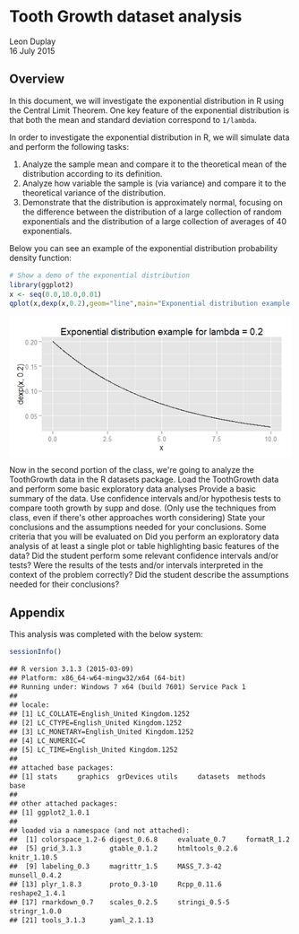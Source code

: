 # Tooth Growth dataset analysis
Leon Duplay  
16 July 2015  

## Overview

In this document, we will investigate the exponential distribution in R using the Central Limit Theorem.  One key feature of the exponential distribution is that both the mean and standard deviation correspond to `1/lambda`.

In order to investigate the exponential distribution in R, we will simulate data and perform the following tasks:

1. Analyze the sample mean and compare it to the theoretical mean of the distribution according to its definition.
2. Analyze how variable the sample is (via variance) and compare it to the theoretical variance of the distribution.
3. Demonstrate that the distribution is approximately normal, focusing on the difference between the distribution of a large collection of random exponentials and the distribution of a large collection of averages of 40 exponentials.

Below you can see an example of the exponential distribution probability density function:


```r
# Show a demo of the exponential distribution
library(ggplot2)
x <- seq(0.0,10.0,0.01)
qplot(x,dexp(x,0.2),geom="line",main="Exponential distribution example for lambda = 0.2")
```

<img src="ToothGrowth_files/figure-html/demo-1.png" title="" alt="" style="display: block; margin: auto;" />

Now in the second portion of the class, we're going to analyze the ToothGrowth data in the R datasets package. 
Load the ToothGrowth data and perform some basic exploratory data analyses 
Provide a basic summary of the data.
Use confidence intervals and/or hypothesis tests to compare tooth growth by supp and dose. (Only use the techniques from class, even if there's other approaches worth considering)
State your conclusions and the assumptions needed for your conclusions. 
Some criteria that you will be evaluated on
Did you  perform an exploratory data analysis of at least a single plot or table highlighting basic features of the data?
Did the student perform some relevant confidence intervals and/or tests?
Were the results of the tests and/or intervals interpreted in the context of the problem correctly? 
Did the student describe the assumptions needed for their conclusions?

## Appendix

This analysis was completed with the below system:


```r
sessionInfo()
```

```
## R version 3.1.3 (2015-03-09)
## Platform: x86_64-w64-mingw32/x64 (64-bit)
## Running under: Windows 7 x64 (build 7601) Service Pack 1
## 
## locale:
## [1] LC_COLLATE=English_United Kingdom.1252 
## [2] LC_CTYPE=English_United Kingdom.1252   
## [3] LC_MONETARY=English_United Kingdom.1252
## [4] LC_NUMERIC=C                           
## [5] LC_TIME=English_United Kingdom.1252    
## 
## attached base packages:
## [1] stats     graphics  grDevices utils     datasets  methods   base     
## 
## other attached packages:
## [1] ggplot2_1.0.1
## 
## loaded via a namespace (and not attached):
##  [1] colorspace_1.2-6 digest_0.6.8     evaluate_0.7     formatR_1.2     
##  [5] grid_3.1.3       gtable_0.1.2     htmltools_0.2.6  knitr_1.10.5    
##  [9] labeling_0.3     magrittr_1.5     MASS_7.3-42      munsell_0.4.2   
## [13] plyr_1.8.3       proto_0.3-10     Rcpp_0.11.6      reshape2_1.4.1  
## [17] rmarkdown_0.7    scales_0.2.5     stringi_0.5-5    stringr_1.0.0   
## [21] tools_3.1.3      yaml_2.1.13
```

